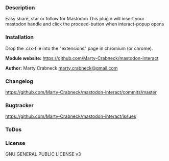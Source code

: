 ### Description
Easy share, star or follow for Mastodon
This plugin will insert your mastodon handle and click the proceed-button when interact-popup opens

### Installation
Drop the .crx-file into the "extensions" page in chromium (or chrome).

__Module website:__ <https://github.com/Marty-Crabneck/mastodon-interact>

__Author:__ Marty Crabneck <marty.crabneck@gmail.com>

### Changelog

<https://github.com/Marty-Crabneck/mastodon-interact/commits/master>

### Bugtracker

<https://github.com/Marty-Crabneck/mastodon-interact/issues>

### ToDos

### License

GNU GENERAL PUBLIC LICENSE v3
